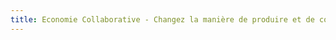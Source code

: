 ```yaml
---
title: Economie Collaborative - Changez la manière de produire et de consommer en collaborant
---
```


